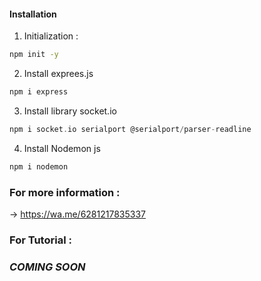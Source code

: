 #### Installation 


1. Initialization :
   
```bash
npm init -y
```

2. Install exprees.js

```c
npm i express
```

3. Install library socket.io
```c
npm i socket.io serialport @serialport/parser-readline
```


4. Install Nodemon js
```c
npm i nodemon
```

### For more information :

-> https://wa.me/6281217835337


### For Tutorial :

### _COMING SOON_
